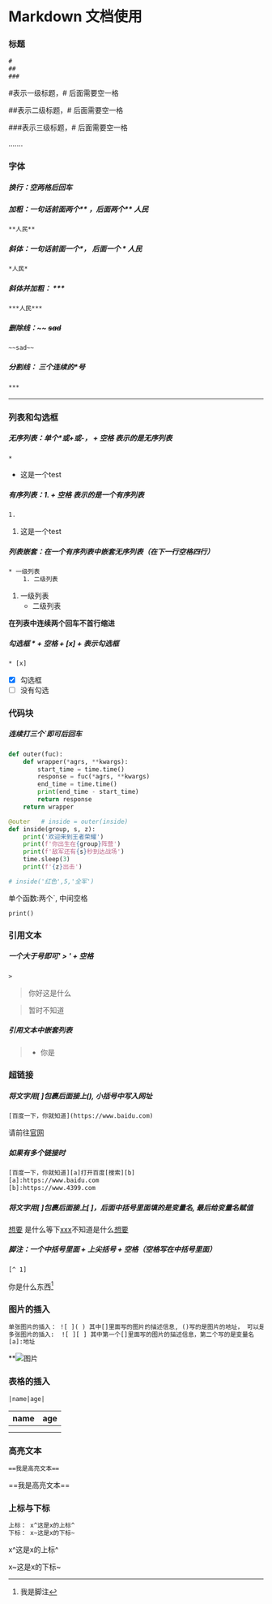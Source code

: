 # Markdown 文档使用

### 标题

```txt
# 
## 
### 
```



#表示一级标题，# 后面需要空一格

##表示二级标题，# 后面需要空一格

###表示三级标题，# 后面需要空一格

.......



### 字体

##### 换行：空两格后回车  

##### 加粗：一句话前面两个**   ，后面两个**        **人民**

``` txt
**人民**
```

##### 斜体：一句话前面一个*，   后面一个 *         *人民*

```txt
*人民*
```

##### 斜体并加粗： ***

```txt
***人民***
```

##### 删除线：~~                                    ~~sad~~

```txt
~~sad~~
```

##### 分割线： 三个连续的*号

```txt
***
```



***



### 列表和勾选框

##### 无序列表：单个*或+或-， + 空格 表示的是无序列表

```txt
* 
```

* 这是一个test

##### 有序列表：1. + 空格 表示的是一个有序列表

```txt
1. 
```

1. 这是一个test

##### 列表嵌套：在一个有序列表中嵌套无序列表（在下一行空格四行）

```txt
* 一级列表
	1. 二级列表
```



1. 一级列表
   * 二级列表

**在列表中连续两个回车不首行缩进**



##### 勾选框 * + 空格 + [x] + 表示勾选框

```txt
* [x] 
```



* [x] 勾选框
* [ ] 没有勾选

### 代码块

##### 连续打三个`即可后回车

```python
def outer(fuc):
    def wrapper(*agrs, **kwargs):
        start_time = time.time()
        response = fuc(*agrs, **kwargs)
        end_time = time.time()
        print(end_time - start_time)
        return response
    return wrapper

@outer   # inside = outer(inside)
def inside(group, s, z):
    print('欢迎来到王者荣耀')
    print(f'你出生在{group}阵营')
    print(f'敌军还有{s}秒到达战场')
    time.sleep(3)
    print(f'{z}出击')

# inside('红色',5,'全军')
```

单个函数:两个`, 中间空格

`print()`



### 引用文本

##### 一个大于号即可' > ' + 空格

```txt
> 
```

> 你好这是什么

> 暂时不知道



##### 引用文本中嵌套列表

> * 你是



### 超链接

##### 将文字用[ ]包裹后面接上(), 小括号中写入网址

```txt
[百度一下，你就知道](https://www.baidu.com)
```

请前往[官网](http://baidu.com)

##### 如果有多个链接时

```txt
[百度一下，你就知道][a]打开百度[搜索][b]
[a]:https://www.baidu.com
[b]:https://www.4399.com
```

##### 将文字用[ ]包裹后面接上[ ]，后面中括号里面填的是变量名, 最后给变量名赋值

[想要][a] 是什么等下[xxx][b]不知道是什么[想要][b]

[a]: http://www.baidu.com
[b]: https://itbaima.cn



##### 脚注：一个中括号里面 + 上尖括号 + 空格（空格写在中括号里面）

```txt
[^ 1]
```

你是什么东西[^ 1]

[^ 1]:我是脚注



### 图片的插入

```txt
单张图片的插入： ![ ]( ) 其中[]里面写的图片的描述信息, ()写的是图片的地址， 可以是本地地址，也可以是网络地址
多张图片的插入:  ![ ][ ] 其中第一个[]里面写的图片的描述信息，第二个写的是变量名
[a]:地址
```



**![图片](https://ts1.cn.mm.bing.net/th/id/R-C.57384e4c2dd256a755578f00845e60af?rik=uy9%2bvT4%2b7Rur%2fA&riu=http%3a%2f%2fimg06file.tooopen.com%2fimages%2f20171224%2ftooopen_sy_231021357463.jpg&ehk=whpCWn%2byPBvtGi1%2boY1sEBq%2frEUaP6w2N5bnBQsLWdo%3d&risl=&pid=ImgRaw&r=0)



### 表格的插入

```txt
|name|age| 
```



| name | age  |
| ---- | ---- |
|      |      |
|      |      |



### 高亮文本

```txt
==我是高亮文本==
```

==我是高亮文本==

### 上标与下标

```txt
上标： x^这是x的上标^
下标： x~这是x的下标~
```



x^这是x的上标^

x~这是x的下标~





